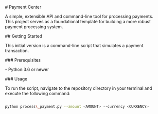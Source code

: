 \# Payment Center



A simple, extensible API and command-line tool for processing payments. This project serves as a foundational template for building a more robust payment processing system.



\## Getting Started



This initial version is a command-line script that simulates a payment transaction.



\### Prerequisites



\- Python 3.6 or newer



\### Usage



To run the script, navigate to the repository directory in your terminal and execute the following command:



```bash

python process\_payment.py --amount <AMOUNT> --currency <CURRENCY>

